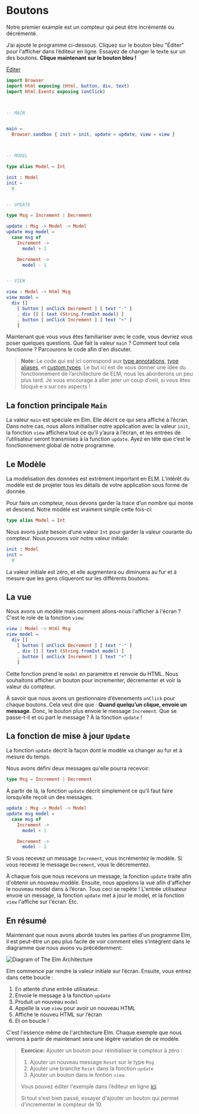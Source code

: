 # Boutons

Notre premier example est un compteur qui peut être incrémenté ou décrémenté.

J’ai ajouté le programme ci-dessous. Cliquez sur le bouton bleu "Éditer" pour l'afficher dans l’éditeur en ligne. Essayez de changer le texte sur un des boutons.
**Clique maintenant sur le bouton bleu !**

<div class="edit-link"><a href="https://elm-lang.org/examples/buttons">Éditer</a></div>

```elm
import Browser
import Html exposing (Html, button, div, text)
import Html.Events exposing (onClick)



-- MAIN


main =
  Browser.sandbox { init = init, update = update, view = view }



-- MODEL

type alias Model = Int

init : Model
init =
  0


-- UPDATE

type Msg = Increment | Decrement

update : Msg -> Model -> Model
update msg model =
  case msg of
    Increment ->
      model + 1

    Decrement ->
      model - 1


-- VIEW

view : Model -> Html Msg
view model =
  div []
    [ button [ onClick Decrement ] [ text "-" ]
    , div [] [ text (String.fromInt model) ]
    , button [ onClick Increment ] [ text "+" ]
    ]
```

Maintenant que vous vous êtes familiariser avec le code, vous devriez vous poser quelques questions. Que fait la valeur `main` ? Comment tout cela fonctionne ? Parcourons le code afin d'en discuter.

> **Note:** Le code qui est ici correspond aux [type annotations](/types/reading_types.html), [type aliases](/types/type_aliases.html), et [custom types](/types/custom_types.html). Le but ici est de vous donner une idée du fonctionnement de l’architecture de ELM, nous les aborderons un peu plus tard. Je vous encourage à aller jeter un coup d’oeil, si vous êtes bloqué·e·s sur ces aspects !

## La fonction principale `Main`

La valeur `main` est spéciale en Elm. Elle décrit ce qui sera affiché à l’écran. Dans notre cas, nous allons initialiser notre application avec la valeur `init`, la fonction `view` affichera tout ce qu’il y’aura à l’écran, et les entrées de l’utilisateur seront transmises à la function `update`. Ayez en tête que c’est le fonctionnement global de notre programme.

## Le Modèle

La modelisation des données est extrêment important en ELM. L’intérêt du modèle est de projeter tous les détails de votre application sous forme de donnée.

Pour faire un compteur, nous devons garder la trace d’un nombre qui monte et descend. Notre modèle est vraiment simple cette fois-ci:

```elm
type alias Model = Int
```

Nous avons juste besoin d’une valeur `Int` pour garder la valeur courante du compteur. Nous pouvons voir notre valeur initiale:

```elm
init : Model
init =
  0
```

La valeur initiale est zéro, et elle augmentera ou diminuera au fur et à mesure que les gens cliqueront sur les différents boutons.

## La vue

Nous avons un modèle mais comment allons-nous l'afficher à l'écran ? C'est le role de la fonction `view`:

```elm
view : Model -> Html Msg
view model =
  div []
    [ button [ onClick Decrement ] [ text "-" ]
    , div [] [ text (String.fromInt model) ]
    , button [ onClick Increment ] [ text "+" ]
    ]
```

Cette fonction prend le `model` en paramètre et renvoie du HTML. Nous souhaitons afficher un bouton pour incrementer, décrementer et voir la valeur du compteur.

À savoir que nous avons un gestionnaire d’évenements `onClick` pour chaque boutons. Cela veut dire que : **Quand quelqu’un clique, envoie un message**. Donc, le bouton plus envoie le message `Increment`. Que se passe-t-il et où part le message ? À la fonction `update` !

## La fonction de mise à jour `Update`

La fonction `update` décrit la façon dont le modèle va changer au fur et à mesure du temps.

Nous avons défini deux messages qu'elle pourra recevoir:

```elm
type Msg = Increment | Decrement
```

À partir de là, la fonction `update` décrit simplement ce qu’il faut faire lorsqu’elle reçoit un des messages.

```elm
update : Msg -> Model -> Model
update msg model =
  case msg of
    Increment ->
      model + 1

    Decrement ->
      model - 1
```

Si vous recevez un message `Increment`, vous incrémentez le modèle. Si vous recevez le message `Decrement`, vous le décrementez.

À chaque fois que nous recevons un message, la fonction `update` traite afin d'obtenir un nouveau modèle. Ensuite, nous appelons la vue afin d'afficher le nouveau model dans à l’écran. Tous ceci se repète ! L'entrée utilisateur envoie un message, la fonction `update` met à jour le model, et la fonction `view` l'affiche sur l'écran. Etc.

## En résumé

Maintenant que nous avons abordé toutes les parties d'un programme Elm, il est peut-être un peu plus facile de voir comment elles s’intègrent dans le diagramme que nous avons vu précédemment:

![Diagram of The Elm Architecture](buttons.svg)

Elm commence par rendre la valeur initiale sur l’écran. Ensuite, vous entrez dans cette boucle :

1. En attente d’une entrée utilisateur.
2. Envoie le message à la fonction `update`
3. Produit un nouveau `model`
4. Appelle la vue `view` pour avoir un nouveau HTML
5. Affiche le nouveu HTML sur l’écran
6. Et on boucle !

C'est l'essence même de l'architecture Elm. Chaque exemple que nous verrons à partir de maintenant sera une légère variation de ce modèle.

> **Exercice:** Ajouter un bouton pour réinitialiser le compteur à zéro :
>
> 1. Ajouter un nouveau message `Reset` sur le type `Msg`
> 2. Ajouter une branche `Reset` dans la fonction `update`
> 3. Ajouter un bouton dans le fontion `view`.
>
> Vous pouvez éditer l'exemple dans l’éditeur en ligne [ici](https://elm-lang.org/examples/buttons).
>
> Si tout s'est bien passé, essayer d'ajouter un bouton qui permet d'incrementer le compteur de 10.
